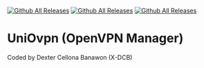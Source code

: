 [![Github All Releases](https://img.shields.io/github/downloads/X-DCB/UniOvpn/total.svg)]()
[![Github All Releases](https://img.shields.io/github/issues/X-DCB/UniOvpn)]()
[![Github All Releases](https://img.shields.io/github/stars/X-DCB/UniOvpn)]()

# UniOvpn (OpenVPN Manager)
Coded by Dexter Cellona Banawon (X-DCB)
